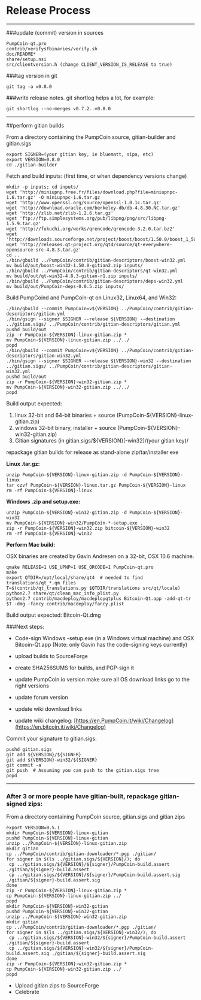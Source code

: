 Release Process
====================

* * *

###update (commit) version in sources


	PumpCoin-qt.pro
	contrib/verifysfbinaries/verify.sh
	doc/README*
	share/setup.nsi
	src/clientversion.h (change CLIENT_VERSION_IS_RELEASE to true)

###tag version in git

	git tag -a v0.8.0

###write release notes. git shortlog helps a lot, for example:

	git shortlog --no-merges v0.7.2..v0.8.0

* * *

##perform gitian builds

 From a directory containing the PumpCoin source, gitian-builder and gitian.sigs
  
	export SIGNER=(your gitian key, ie bluematt, sipa, etc)
	export VERSION=0.8.0
	cd ./gitian-builder

 Fetch and build inputs: (first time, or when dependency versions change)

	mkdir -p inputs; cd inputs/
	wget 'http://miniupnp.free.fr/files/download.php?file=miniupnpc-1.6.tar.gz' -O miniupnpc-1.6.tar.gz
	wget 'http://www.openssl.org/source/openssl-1.0.1c.tar.gz'
	wget 'http://download.oracle.com/berkeley-db/db-4.8.30.NC.tar.gz'
	wget 'http://zlib.net/zlib-1.2.6.tar.gz'
	wget 'ftp://ftp.simplesystems.org/pub/libpng/png/src/libpng-1.5.9.tar.gz'
	wget 'http://fukuchi.org/works/qrencode/qrencode-3.2.0.tar.bz2'
	wget 'http://downloads.sourceforge.net/project/boost/boost/1.50.0/boost_1_50_0.tar.bz2'
	wget 'http://releases.qt-project.org/qt4/source/qt-everywhere-opensource-src-4.8.3.tar.gz'
	cd ..
	./bin/gbuild ../PumpCoin/contrib/gitian-descriptors/boost-win32.yml
	mv build/out/boost-win32-1.50.0-gitian2.zip inputs/
	./bin/gbuild ../PumpCoin/contrib/gitian-descriptors/qt-win32.yml
	mv build/out/qt-win32-4.8.3-gitian-r1.zip inputs/
	./bin/gbuild ../PumpCoin/contrib/gitian-descriptors/deps-win32.yml
	mv build/out/PumpCoin-deps-0.0.5.zip inputs/

 Build PumpCoind and PumpCoin-qt on Linux32, Linux64, and Win32:
  
	./bin/gbuild --commit PumpCoin=v${VERSION} ../PumpCoin/contrib/gitian-descriptors/gitian.yml
	./bin/gsign --signer $SIGNER --release ${VERSION} --destination ../gitian.sigs/ ../PumpCoin/contrib/gitian-descriptors/gitian.yml
	pushd build/out
	zip -r PumpCoin-${VERSION}-linux-gitian.zip *
	mv PumpCoin-${VERSION}-linux-gitian.zip ../../
	popd
	./bin/gbuild --commit PumpCoin=v${VERSION} ../PumpCoin/contrib/gitian-descriptors/gitian-win32.yml
	./bin/gsign --signer $SIGNER --release ${VERSION}-win32 --destination ../gitian.sigs/ ../PumpCoin/contrib/gitian-descriptors/gitian-win32.yml
	pushd build/out
	zip -r PumpCoin-${VERSION}-win32-gitian.zip *
	mv PumpCoin-${VERSION}-win32-gitian.zip ../../
	popd

  Build output expected:

  1. linux 32-bit and 64-bit binaries + source (PumpCoin-${VERSION}-linux-gitian.zip)
  2. windows 32-bit binary, installer + source (PumpCoin-${VERSION}-win32-gitian.zip)
  3. Gitian signatures (in gitian.sigs/${VERSION}[-win32]/(your gitian key)/

repackage gitian builds for release as stand-alone zip/tar/installer exe

**Linux .tar.gz:**

	unzip PumpCoin-${VERSION}-linux-gitian.zip -d PumpCoin-${VERSION}-linux
	tar czvf PumpCoin-${VERSION}-linux.tar.gz PumpCoin-${VERSION}-linux
	rm -rf PumpCoin-${VERSION}-linux

**Windows .zip and setup.exe:**

	unzip PumpCoin-${VERSION}-win32-gitian.zip -d PumpCoin-${VERSION}-win32
	mv PumpCoin-${VERSION}-win32/PumpCoin-*-setup.exe .
	zip -r PumpCoin-${VERSION}-win32.zip bitcoin-${VERSION}-win32
	rm -rf PumpCoin-${VERSION}-win32

**Perform Mac build:**

  OSX binaries are created by Gavin Andresen on a 32-bit, OSX 10.6 machine.

	qmake RELEASE=1 USE_UPNP=1 USE_QRCODE=1 PumpCoin-qt.pro
	make
	export QTDIR=/opt/local/share/qt4  # needed to find translations/qt_*.qm files
	T=$(contrib/qt_translations.py $QTDIR/translations src/qt/locale)
	python2.7 share/qt/clean_mac_info_plist.py
	python2.7 contrib/macdeploy/macdeployqtplus Bitcoin-Qt.app -add-qt-tr $T -dmg -fancy contrib/macdeploy/fancy.plist

 Build output expected: Bitcoin-Qt.dmg

###Next steps:

* Code-sign Windows -setup.exe (in a Windows virtual machine) and
  OSX Bitcoin-Qt.app (Note: only Gavin has the code-signing keys currently)

* upload builds to SourceForge

* create SHA256SUMS for builds, and PGP-sign it

* update PumpCoin.io version
  make sure all OS download links go to the right versions

* update forum version

* update wiki download links

* update wiki changelog: [https://en.PumpCoin.it/wiki/Changelog](https://en.bitcoin.it/wiki/Changelog)

Commit your signature to gitian.sigs:

	pushd gitian.sigs
	git add ${VERSION}/${SIGNER}
	git add ${VERSION}-win32/${SIGNER}
	git commit -a
	git push  # Assuming you can push to the gitian.sigs tree
	popd

-------------------------------------------------------------------------

### After 3 or more people have gitian-built, repackage gitian-signed zips:

From a directory containing PumpCoin source, gitian.sigs and gitian zips

	export VERSION=0.5.1
	mkdir PumpCoin-${VERSION}-linux-gitian
	pushd PumpCoin-${VERSION}-linux-gitian
	unzip ../PumpCoin-${VERSION}-linux-gitian.zip
	mkdir gitian
	cp ../PumpCoin/contrib/gitian-downloader/*.pgp ./gitian/
	for signer in $(ls ../gitian.sigs/${VERSION}/); do
	 cp ../gitian.sigs/${VERSION}/${signer}/PumpCoin-build.assert ./gitian/${signer}-build.assert
	 cp ../gitian.sigs/${VERSION}/${signer}/PumpCoin-build.assert.sig ./gitian/${signer}-build.assert.sig
	done
	zip -r PumpCoin-${VERSION}-linux-gitian.zip *
	cp PumpCoin-${VERSION}-linux-gitian.zip ../
	popd
	mkdir PumpCoin-${VERSION}-win32-gitian
	pushd PumpCoin-${VERSION}-win32-gitian
	unzip ../PumpCoin-${VERSION}-win32-gitian.zip
	mkdir gitian
	cp ../PumpCoin/contrib/gitian-downloader/*.pgp ./gitian/
	for signer in $(ls ../gitian.sigs/${VERSION}-win32/); do
	 cp ../gitian.sigs/${VERSION}-win32/${signer}/PumpCoin-build.assert ./gitian/${signer}-build.assert
	 cp ../gitian.sigs/${VERSION}-win32/${signer}/PumpCoin-build.assert.sig ./gitian/${signer}-build.assert.sig
	done
	zip -r PumpCoin-${VERSION}-win32-gitian.zip *
	cp PumpCoin-${VERSION}-win32-gitian.zip ../
	popd

- Upload gitian zips to SourceForge
- Celebrate 
